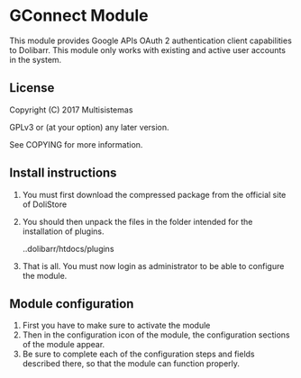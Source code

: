 GConnect Module
===============

This module provides Google APIs OAuth 2 authentication client capabilities to Dolibarr. This module only works with existing and active user accounts in the system.


License
-------

Copyright (C) 2017 Multisistemas

GPLv3 or (at your option) any later version.

See COPYING for more information.


Install instructions
--------------------

1. You must first download the compressed package from the official site of DoliStore
2. You should then unpack the files in the folder intended for the installation of plugins.
		
	..dolibarr/htdocs/plugins

3. That is all. You must now login as administrator to be able to configure the module.


Module configuration
--------------------

1. First you have to make sure to activate the module
2. Then in the configuration icon of the module, the configuration sections of the module appear.
3. Be sure to complete each of the configuration steps and fields described there, so that the module can function properly.